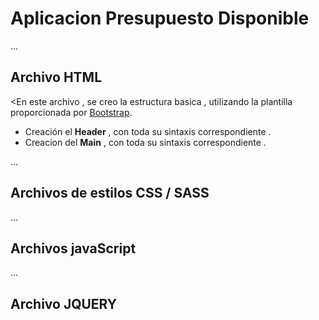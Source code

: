 # Aplicacion Presupuesto Disponible 

...

## Archivo HTML

<En este archivo , se creo la estructura basica , utilizando la plantilla proporcionada por [Bootstrap](https://getbootstrap.com/docs/4.6/getting-started/introduction/). 
>

- Creación el **Header** , con toda su sintaxis correspondiente .
- Creacion del **Main** , con toda su sintaxis correspondiente . 





...

## Archivos de estilos CSS / SASS

...

## Archivos javaScript 

... 

## Archivo JQUERY 


